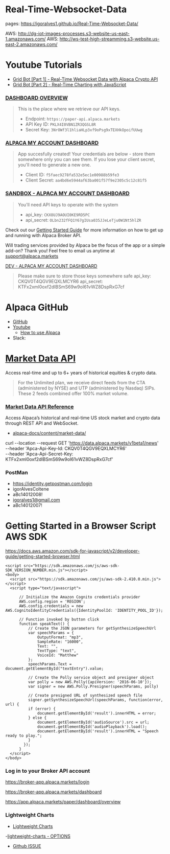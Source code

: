 # Real-Time-Websocket-Data
pages: https://igoralves1.github.io/Real-Time-Websocket-Data/

AWS: http://dg-iot-images-processes.s3-website-us-east-1.amazonaws.com/
AWS: http://ws-test-high-streamming.s3-website.us-east-2.amazonaws.com/
# Youtube Tutorials
- [Grid Bot [Part 1] - Real-Time Websocket Data with Alpaca Crypto API](https://www.youtube.com/watch?v=6U6NhKAbO5Y&t=25s)
- [Grid Bot [Part 2] - Real-Time Charting with JavaScript](https://www.youtube.com/watch?v=fHPPnZcsDEo)

### [DASHBOARD OVERVIEW](https://app.alpaca.markets/paper/dashboard/overview)
> This is the place where we retrieve our API keys.
> - Endpoint: `https://paper-api.alpaca.markets`
> - API Key ID: `PKLX4I0VBN1ZR3QGSL8R`
> - Secret Key: `3NrOWf3l1hliaHLp3xf9oPsg9xTEXHkOpoifUUwg`
### [ALPACA MY ACCOUNT DASHBOARD](https://app.alpaca.markets/brokerage/apps/manage)
>App succesfully created! Your credentials are below - store them somewhere only you can see them. If you lose your client secret, you'll need to generate a new one.
> - Client ID:
`f5faec9278fa532e5ec1e00988b59fe3`
> - Client Secret:
`aa4bd6e5944af63ba001f57f9e2305c5c12c81f5`

### [SANDBOX - ALPACA MY ACCOUNT DASHBOARD](https://broker-app.alpaca.markets/onboarding)
> You'll need API keys to operate with the system 
> - api_key: `CKX8UJ9AOUI0KE9RD5PC`
> - api_secret: `OLbn232fFQ1Y67gIUsa035JJeLeTju0W1Nt5hlZR`

Check out our
[Getting Started Guide](https://alpaca.markets/docs/broker/)
for more information on how to get up and running with Alpaca Broker API.

Will trading services provided by Alpaca be the focus of the app or a simple add-on?
Thank you!
Feel free to email us anytime at
support@alpaca.markets

[DEV - ALPACA MY ACCOUNT DASHBOARD](https://broker-app.alpaca.markets/dev)
>Please make sure to store those keys somewhere safe
api_key: CKQV0T4QGV9EQXLMCYR6
api_secret: KTFx2xml0oxf2dIBSmS69w9oI61vWZ8DspRxG7cf

# Alpaca GitHub
- [GitHub](https://github.com/alpacahq/)
- [Youtube](https://www.youtube.com/channel/UC_QGP6WixhTPGyypS4XuTmA)
  - [How to use Alpaca](https://www.youtube.com/watch?v=W6fVqbntvnI&list=PLfVbHYUC5FiJtW331vdY_6upmjIQxMhwu&index=1)
- Slack: 



# [Market Data API](https://alpaca.markets/docs/market-data/)
Access real-time and up to 6+ years of historical equities & crypto data.
> For the Unlimited plan, we receive direct feeds from the CTA (administered by NYSE) and UTP (administered by Nasdaq) SIPs. These 2 feeds combined offer 100% market volume.

### [Market Data API Reference](https://alpaca.markets/docs/api-references/market-data-api/)
Access Alpaca’s historical and real-time US stock market and crypto data through REST API and WebSocket.
- [alpaca-docs/content/market-data/](https://github.com/alpacahq/alpaca-docs/tree/master/content/market-data)



curl --location --request GET 'https://data.alpaca.markets/v1beta1/news' \
--header 'Apca-Api-Key-Id: CKQV0T4QGV9EQXLMCYR6' \
--header 'Apca-Api-Secret-Key: KTFx2xml0oxf2dIBSmS69w9oI61vWZ8DspRxG7cf'


### PostMan  
- https://identity.getpostman.com/login  
- igorAlvesColtene  
- aBc14012008!  
- igoralves1@gmail.com  
- aBc14012007!  

# Getting Started in a Browser Script AWS SDK
https://docs.aws.amazon.com/sdk-for-javascript/v2/developer-guide/getting-started-browser.html
```
<script src="https://sdk.amazonaws.com/js/aws-sdk-SDK_VERSION_NUMBER.min.js"></script>
<body>
  <script src="https://sdk.amazonaws.com/js/aws-sdk-2.410.0.min.js"></script>
  <script type="text/javascript">

      // Initialize the Amazon Cognito credentials provider
      AWS.config.region = 'REGION';
      AWS.config.credentials = new AWS.CognitoIdentityCredentials({IdentityPoolId: 'IDENTITY_POOL_ID'});

      // Function invoked by button click
      function speakText() {
          // Create the JSON parameters for getSynthesizeSpeechUrl
          var speechParams = {
              OutputFormat: "mp3",
              SampleRate: "16000",
              Text: "",
              TextType: "text",
              VoiceId: "Matthew"
          };
          speechParams.Text = document.getElementById("textEntry").value;

          // Create the Polly service object and presigner object
          var polly = new AWS.Polly({apiVersion: '2016-06-10'});
          var signer = new AWS.Polly.Presigner(speechParams, polly)

          // Create presigned URL of synthesized speech file
          signer.getSynthesizeSpeechUrl(speechParams, function(error, url) {
          if (error) {
              document.getElementById('result').innerHTML = error;
          } else {
              document.getElementById('audioSource').src = url;
              document.getElementById('audioPlayback').load();
              document.getElementById('result').innerHTML = "Speech ready to play.";
          }
        });
      }
  </script>
</body>
```
### Log in to your Broker API account
https://broker-app.alpaca.markets/login

https://broker-app.alpaca.markets/dashboard

https://app.alpaca.markets/paper/dashboard/overview


### Lightweight Charts
- [Lightweight Charts](https://www.tradingview.com/lightweight-charts/)

-[lightweight-charts - OPTIONS](https://tradingview.github.io/lightweight-charts/docs/api)

- [Github ISSUE](https://github.com/tradingview/lightweight-charts/issues/1002)
